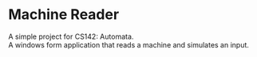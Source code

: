 # Machine Reader
A simple project for CS142: Automata.  
A windows form application that reads a machine and simulates an input.  